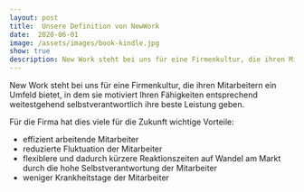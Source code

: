 ```yaml
---
layout: post
title:  Unsere Definition von NewWork
date:  2020-06-01
image: /assets/images/book-kindle.jpg
show: true
description: New Work steht bei uns für eine Firmenkultur, die ihren Mitarbeitern ein Umfeld bietet, in dem sie motiviert Ihren Fähigkeiten entsprechend weitestgehend selbstverantwortlich ihre beste Leistung geben.
---
```


New Work steht bei uns für eine Firmenkultur, die ihren Mitarbeitern ein Umfeld bietet, in dem sie motiviert Ihren Fähigkeiten entsprechend weitestgehend selbstverantwortlich ihre beste Leistung geben.

Für die Firma hat dies viele für die Zukunft wichtige Vorteile:

<ul>
  <li style="list-style-type:disc;">effizient arbeitende Mitarbeiter</li>
  <li style="list-style-type:disc;">reduzierte Fluktuation der Mitarbeiter</li>
  <li style="list-style-type:disc;">flexiblere und dadurch kürzere Reaktionszeiten auf Wandel am Markt durch die hohe Selbstverantwortung der Mitarbeiter</li>
  <li style="list-style-type:disc;">weniger Krankheitstage der Mitarbeiter</li>
</ul>
